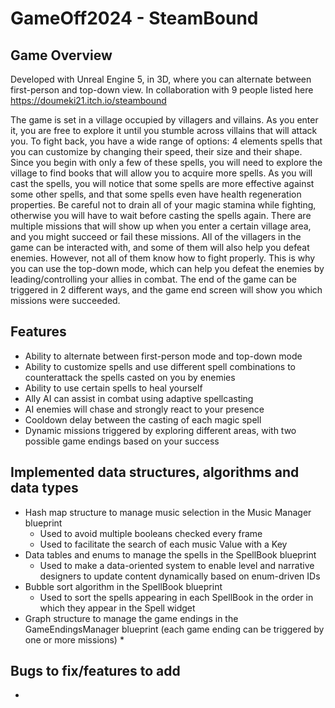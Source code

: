 # GameOff2024 - SteamBound

## Game Overview
Developed with Unreal Engine 5, in 3D, where you can alternate between first-person and top-down view. In collaboration with 9 people listed here https://doumeki21.itch.io/steambound

The game is set in a village occupied by villagers and villains. As you enter it, you are free to explore it until you stumble across villains that will attack you. To fight back, you have a wide range of options: 4 elements spells that you can customize by changing their speed, their size and their shape. Since you begin with only a few of these spells, you will need to explore the village to find books that will allow you to acquire more spells. As you will cast the spells, you will notice that some spells are more effective against some other spells, and that some spells even have health regeneration properties. Be careful not to drain all of your magic stamina while fighting, otherwise you will have to wait before casting the spells again. There are multiple missions that will show up when you enter a certain village area, and you might succeed or fail these missions. All of the villagers in the game can be interacted with, and some of them will also help you defeat enemies. However, not all of them know how to fight properly. This is why you can use the top-down mode, which can help you defeat the enemies by leading/controlling your allies in combat. The end of the game can be triggered in 2 different ways, and the game end screen will show you which missions were succeeded. 

## Features
* Ability to alternate between first-person mode and top-down mode
* Ability to customize spells and use different spell combinations to counterattack the spells casted on you by enemies
* Ability to use certain spells to heal yourself
* Ally AI can assist in combat using adaptive spellcasting
* AI enemies will chase and strongly react to your presence
* Cooldown delay between the casting of each magic spell
* Dynamic missions triggered by exploring different areas, with two possible game endings based on your success

## Implemented data structures, algorithms and data types
* Hash map structure to manage music selection in the Music Manager blueprint
  * Used to avoid multiple booleans checked every frame
  * Used to facilitate the search of each music Value with a Key
* Data tables and enums to manage the spells in the SpellBook blueprint
  * Used to make a data-oriented system to enable level and narrative designers to update content dynamically based on enum-driven IDs
* Bubble sort algorithm in the SpellBook blueprint
  * Used to sort the spells appearing in each SpellBook in the order in which they appear in the Spell widget
* Graph structure to manage the game endings in the GameEndingsManager blueprint (each game ending can be triggered by one or more missions)
  * 


## Bugs to fix/features to add
* 

